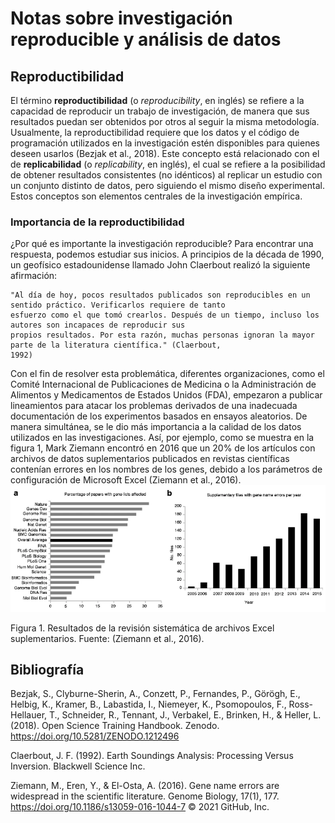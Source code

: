 # Notas sobre investigación reproducible y análisis de datos

## Reproductibilidad

El término **reproductibilidad** (o _reproducibility_, en inglés) se refiere a la capacidad de reproducir un trabajo de
investigación, de manera que sus resultados puedan ser obtenidos por otros al seguir la misma metodología. 
  Usualmente, la reproductibilidad requiere que los datos y el código de programación utilizados en la investigación estén 
  disponibles para quienes deseen usarlos (Bezjak et al., 2018). Este concepto está relacionado con el de **replicabilidad** (o 
  _replicability_, en inglés), el cual se refiere a la posibilidad de obtener resultados consistentes (no idénticos) al replicar un
  estudio con un conjunto distinto de datos, pero siguiendo el mismo diseño experimental. Estos conceptos son elementos
  centrales de la investigación empírica.
  
### Importancia de la reproductibilidad

¿Por qué es importante la investigación reproducible? Para encontrar una respuesta, podemos estudiar sus inicios. A 
principios de la década de 1990, un geofísico estadounidense llamado John Claerbout realizó la siguiente afirmación:

    "Al día de hoy, pocos resultados publicados son reproducibles en un sentido práctico. Verificarlos requiere de tanto
    esfuerzo como el que tomó crearlos. Después de un tiempo, incluso los autores son incapaces de reproducir sus
    propios resultados. Por esta razón, muchas personas ignoran la mayor parte de la literatura científica." (Claerbout,
    1992)

Con el fin de resolver esta problemática, diferentes organizaciones, como el Comité Internacional de Publicaciones de 
Medicina o la Administración de Alimentos y Medicamentos de Estados Unidos (FDA), empezaron a publicar lineamientos
para atacar los problemas derivados de una inadecuada documentación de los experimentos basados en ensayos 
aleatorios. De manera simultánea, se le dio más importancia a la calidad de los datos utilizados en las investigaciones.
Así, por ejemplo, como se muestra en la figura 1, Mark Ziemann encontró en 2016 que un 20% de los artículos con 
archivos de datos suplementarios publicados en revistas científicas contenían errores en los nombres de los genes,
debido a los parámetros de configuración de Microsoft Excel (Ziemann et al., 2016).
![imagen adjuntada](ZiemannEtAlFig1.png)

Figura 1. Resultados de la revisión sistemática de archivos Excel suplementarios. Fuente: (Ziemann et al., 2016).

## Bibliografía

Bezjak, S., Clyburne-Sherin, A., Conzett, P., Fernandes, P., Görögh, E., Helbig, K., Kramer, B., Labastida, I., Niemeyer, K., Psomopoulos, F., Ross-Hellauer, T., Schneider, R., Tennant, J., Verbakel, E., Brinken, H., & Heller, L. (2018). Open Science Training Handbook. Zenodo. https://doi.org/10.5281/ZENODO.1212496

Claerbout, J. F. (1992). Earth Soundings Analysis: Processing Versus Inversion. Blackwell Science Inc.

Ziemann, M., Eren, Y., & El-Osta, A. (2016). Gene name errors are widespread in the scientific literature. Genome Biology, 17(1), 177. https://doi.org/10.1186/s13059-016-1044-7
© 2021 GitHub, Inc.
